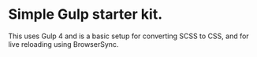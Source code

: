 # Simple Gulp starter kit.
This uses Gulp 4 and is a basic setup for converting SCSS to CSS, and for live reloading using BrowserSync.  
